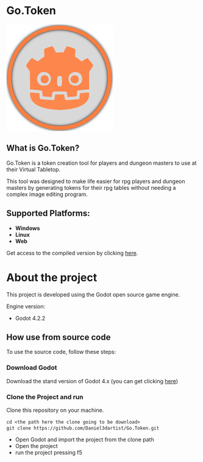 # Go.Token
![image link](https://github.com/Daniel3dartist/Go.Token/blob/main/Base_Image/Token.png)
## What is Go.Token?

Go.Token is a token creation tool for players and dungeon masters to use at their Virtual Tabletop.

This tool was designed to make life easier for rpg players and dungeon masters by generating tokens for their rpg tables without needing a complex image editing program.

## Supported Platforms:
- **Windows**
- **Linux**
- **Web**

Get access to the compiled version by clicking [here](https://danielsobrinho.itch.io/gotoken).

# About the project

This project is developed using the Godot open source game engine. 

Engine version:
- Godot 4.2.2

## How use from source code
To use the source code, follow these steps:

### Download Godot 
Download the stand version of Godot 4.x (you can get clicking [here](https://godotengine.org/download/windows/))

### Clone the Project and run
Clone this repository on your machine.
````
cd <the path here the clone going to be download>
git clone https://github.com/Daniel3dartist/Go.Token.git
````
- Open Godot and import the project from the clone path
- Open the project
- run the project pressing f5
